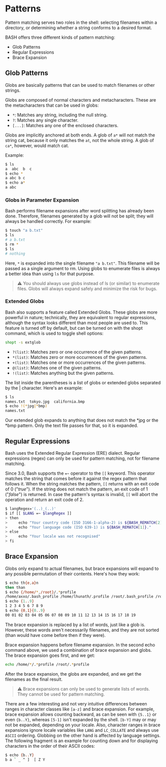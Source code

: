 # Patterns

Pattern matching serves two roles in the shell: selecting filenames within a directory, or determining whether a string conforms to a desired format.

BASH offers three different kinds of pattern matching:

- Glob Patterns
- Regular Expressions
- Brace Expansion

## Glob Patterns

Globs are basically patterns that can be used to match filenames or other strings.

Globs are composed of normal characters and metacharacters. These are the metacharacters that can be used in globs:

- `*`: Matches any string, including the null string.
- `?`: Matches any single character.
- `[...]`: Matches any one of the enclosed characters.

Globs are implicitly anchored at both ends. A glob of `a*` will not match the string cat, because it only matches the `at`, not the whole string. A glob of `ca*`, however, would match cat.

Example:

```bash
$ ls
a  abc  b  c
$ echo *
a abc b c
$ echo a*
a abc
```

### Globs in Parameter Expansion

Bash performs filename expansions after word splitting has already been done. Therefore, filenames generated by a glob will not be split; they will always be handled correctly. For example:

```bash
$ touch "a b.txt"
$ ls
# a b.txt
$ rm *
$ ls
# nothing
```

Here, `*` is expanded into the single filename `"a b.txt"`. This filename will be passed as a single argument to rm. Using globs to enumerate files is always a better idea than using `ls` for that purpose.

>⚠️ You should always use globs instead of ls (or similar) to enumerate files. Globs will always expand safely and minimize the risk for bugs.

### Extended Globs

Bash also supports a feature called Extended Globs. These globs are more powerful in nature; technically, they are equivalent to regular expressions, although the syntax looks different than most people are used to. This feature is turned off by default, but can be turned on with the shopt command, which is used to toggle shell options:

```bash
shopt -s extglob
```

- `?(list)`: Matches zero or one occurrence of the given patterns.
- `*(list)`: Matches zero or more occurrences of the given patterns.
- `+(list)`: Matches one or more occurrences of the given patterns.
- `@(list)`: Matches one of the given patterns.
- `!(list)`: Matches anything but the given patterns.

The list inside the parentheses is a list of globs or extended globs separated by the | character. Here's an example:

```bash
$ ls
names.txt  tokyo.jpg  california.bmp
$ echo !(*jpg|*bmp)
names.txt
```

Our extended glob expands to anything that does not match the *jpg or the *bmp pattern. Only the text file passes for that, so it is expanded.

## Regular Expressions

Bash uses the Extended Regular Expression (ERE) dialect. Regular expressions (regex) can only be used for pattern matching, not for filename matching.

Since 3.0, Bash supports the `=~` operator to the `[[` keyword. This operator matches the string that comes before it against the regex pattern that follows it. When the string matches the pattern, `[[` returns with an exit code of 0 ("*true*"). If the string does not match the pattern, an exit code of 1 ("*false*") is returned. In case the pattern's syntax is invalid, `[[` will abort the operation and return an exit code of 2.

```bash
$ langRegex='(..)_(..)'
$ if [[ $LANG =~ $langRegex ]]
> then
>     echo "Your country code (ISO 3166-1-alpha-2) is ${BASH_REMATCH[2]}."
>     echo "Your language code (ISO 639-1) is ${BASH_REMATCH[1]}."
> else
>     echo "Your locale was not recognised"
> fi
```

## Brace Expansion

Globs only expand to actual filenames, but brace expansions will expand to any possible permutation of their contents. Here's how they work:

```bash
$ echo th{e,a}n
then than
$ echo {/home/*,/root}/.*profile
/home/axxo/.bash_profile /home/lhunath/.profile /root/.bash_profile /root/.profile
$ echo {1..9}
1 2 3 4 5 6 7 8 9
$ echo {0,1}{0..9}
00 01 02 03 04 05 06 07 08 09 10 11 12 13 14 15 16 17 18 19
```

The brace expansion is replaced by a list of words, just like a glob is. However, these words aren't necessarily filenames, and they are not sorted (than would have come before then if they were).

Brace expansion happens before filename expansion. In the second echo command above, we used a combination of brace expansion and globs. The brace expansion goes first, and we get:

```bash
echo /home/*/.*profile /root/.*profile
```

After the brace expansion, the globs are expanded, and we get the filenames as the final result.

>⚠️ Brace expansions can only be used to generate lists of words. They cannot be used for pattern matching.

There are a few interesting and not very intuitive differences between ranges in character classes like `[a-z]` and brace expansion. For example, brace expansion allows counting backward, as can be seen with `{5..1}` or even `{b..Y}`, whereas `[5-1]` isn't expanded by the shell. `[b-Y]` may or may not be expanded, depending on your locale. Also, character ranges in brace expansions ignore locale variables like `LANG` and `LC_COLLATE` and always use `ASCII` ordering. Globbing on the other hand is affected by language settings. The following fragment is an example for counting down and for displaying characters in the order of their ASCII codes:

```bash
$ echo {b..Y}
b a ` _ ^ ]  [ Z Y
```
